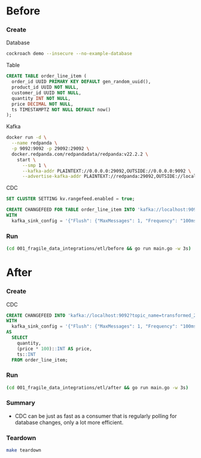 # Before

### Create

Database

``` sh
cockroach demo --insecure --no-example-database
```

Table

``` sql
CREATE TABLE order_line_item (
  order_id UUID PRIMARY KEY DEFAULT gen_random_uuid(),
  product_id UUID NOT NULL,
  customer_id UUID NOT NULL,
  quantity INT NOT NULL,
  price DECIMAL NOT NULL,
  ts TIMESTAMPTZ NOT NULL DEFAULT now()
);
```

Kafka

``` sh
docker run -d \
  --name redpanda \
  -p 9092:9092 -p 29092:29092 \
  docker.redpanda.com/redpandadata/redpanda:v22.2.2 \
    start \
      --smp 1 \
      --kafka-addr PLAINTEXT://0.0.0.0:29092,OUTSIDE://0.0.0.0:9092 \
      --advertise-kafka-addr PLAINTEXT://redpanda:29092,OUTSIDE://localhost:9092
```

CDC

``` sql
SET CLUSTER SETTING kv.rangefeed.enabled = true;

CREATE CHANGEFEED FOR TABLE order_line_item INTO 'kafka://localhost:9092?topic_name=raw'
WITH
  kafka_sink_config = '{"Flush": {"MaxMessages": 1, "Frequency": "100ms"}, "RequiredAcks": "ONE"}';
```

### Run

``` sh
(cd 001_fragile_data_integrations/etl/before && go run main.go -w 3s)
```

# After

### Create

CDC

``` sql
CREATE CHANGEFEED INTO 'kafka://localhost:9092?topic_name=transformed_2'
WITH
  kafka_sink_config = '{"Flush": {"MaxMessages": 1, "Frequency": "100ms"}, "RequiredAcks": "ONE"}'
AS
  SELECT
    quantity,
    (price * 100)::INT AS price,
    ts::INT
  FROM order_line_item;
```

### Run

``` sh
(cd 001_fragile_data_integrations/etl/after && go run main.go -w 3s)
```

### Summary

* CDC can be just as fast as a consumer that is regularly polling for database changes, only a lot more efficient.

### Teardown

``` sh
make teardown
```